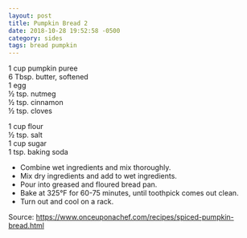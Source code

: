 ```yaml
---
layout: post
title: Pumpkin Bread 2
date: 2018-10-28 19:52:58 -0500
category: sides
tags: bread pumpkin
---
```

<span class="amount">1</span> <span class="name"><span class="toggleunits" data-alt="425-g">cup pumpkin puree  
</span></span><span class="amount"><span class="toggleunits" data-alt="170 g">6 Tbsp. butter, softened  
</span></span><span class="amount">1</span> <span class="name">egg  
</span><span class="amount">½ tsp.</span> <span class="name">nutmeg  
</span><span class="amount">½ tsp.</span> <span class="name">cinnamon  
</span><span class="amount">½ tsp.</span> <span class="name">cloves</span>
  
<span class="amount"><span class="toggleunits" data-alt="250 g">1 cup</span></span> <span class="name">flour  
</span><span class="amount">½ tsp.</span> <span class="name">salt  
</span><span class="amount"><span class="toggleunits" data-alt="400 g">1 cup</span></span> <span class="name">sugar  
</span><span class="amount">1 tsp. baking soda</span><span class="name"><span class="toggleunits" data-alt="425-g">
</span></span>

  * Combine wet ingredients and mix thoroughly.
  * Mix dry ingredients and add to wet ingredients.
  * Pour into greased and floured bread pan.
  * Bake at 325°F for 60-75 minutes, until toothpick comes out clean.
  * Turn out and cool on a rack.

Source: https://www.onceuponachef.com/recipes/spiced-pumpkin-bread.html  
